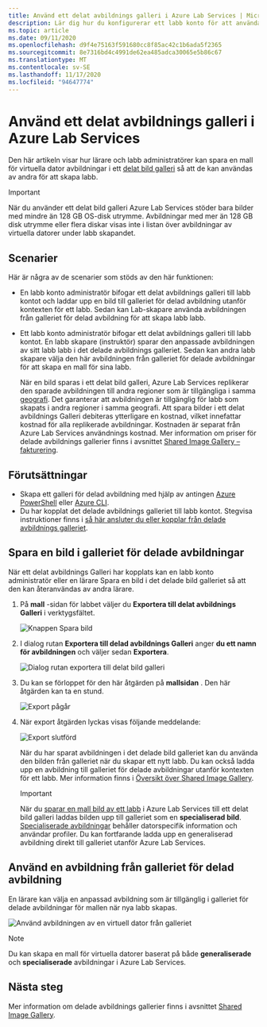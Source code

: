 ```yaml
---
title: Använd ett delat avbildnings galleri i Azure Lab Services | Microsoft Docs
description: Lär dig hur du konfigurerar ett labb konto för att använda ett delat bild galleri så att en användare kan dela en avbildning med andra och en annan användare kan använda avbildningen för att skapa en mall för virtuella datorer i labbet.
ms.topic: article
ms.date: 09/11/2020
ms.openlocfilehash: d9f4e75163f591680cc8f85ac42c1b6ada5f2365
ms.sourcegitcommit: 8e7316bd4c4991de62ea485adca30065e5b86c67
ms.translationtype: MT
ms.contentlocale: sv-SE
ms.lasthandoff: 11/17/2020
ms.locfileid: "94647774"
---
```

# <a name="use-a-shared-image-gallery-in-azure-lab-services"></a>Använd ett delat avbildnings galleri i Azure Lab Services
Den här artikeln visar hur lärare och labb administratörer kan spara en mall för virtuella dator avbildningar i ett [delat bild galleri](../virtual-machines/windows/shared-image-galleries.md) så att de kan användas av andra för att skapa labb. 

> [!IMPORTANT]
> När du använder ett delat bild galleri Azure Lab Services stöder bara bilder med mindre än 128 GB OS-disk utrymme. Avbildningar med mer än 128 GB disk utrymme eller flera diskar visas inte i listan över avbildningar av virtuella datorer under labb skapandet.

## <a name="scenarios"></a>Scenarier
Här är några av de scenarier som stöds av den här funktionen: 

- En labb konto administratör bifogar ett delat avbildnings galleri till labb kontot och laddar upp en bild till galleriet för delad avbildning utanför kontexten för ett labb. Sedan kan Lab-skapare använda avbildningen från galleriet för delad avbildning för att skapa labb labb. 
- Ett labb konto administratör bifogar ett delat avbildnings galleri till labb kontot. En labb skapare (instruktör) sparar den anpassade avbildningen av sitt labb labb i det delade avbildnings galleriet. Sedan kan andra labb skapare välja den här avbildningen från galleriet för delade avbildningar för att skapa en mall för sina labb. 

    När en bild sparas i ett delat bild galleri, Azure Lab Services replikerar den sparade avbildningen till andra regioner som är tillgängliga i samma [geografi](https://azure.microsoft.com/global-infrastructure/geographies/). Det garanterar att avbildningen är tillgänglig för labb som skapats i andra regioner i samma geografi. Att spara bilder i ett delat avbildnings Galleri debiteras ytterligare en kostnad, vilket innefattar kostnad för alla replikerade avbildningar. Kostnaden är separat från Azure Lab Services användnings kostnad. Mer information om priser för delade avbildnings gallerier finns i avsnittet [Shared Image Gallery – fakturering]( https://docs.microsoft.com/azure/virtual-machines/windows/shared-image-galleries#billing).
    
## <a name="prerequisites"></a>Förutsättningar
- Skapa ett galleri för delad avbildning med hjälp av antingen [Azure PowerShell](../virtual-machines/shared-images-powershell.md) eller [Azure CLI](../virtual-machines/shared-images-cli.md).
- Du har kopplat det delade avbildnings galleriet till labb kontot. Stegvisa instruktioner finns i [så här ansluter du eller kopplar från delade avbildnings galleriet](how-to-attach-detach-shared-image-gallery.md).


## <a name="save-an-image-to-the-shared-image-gallery"></a>Spara en bild i galleriet för delade avbildningar
När ett delat avbildnings Galleri har kopplats kan en labb konto administratör eller en lärare Spara en bild i det delade bild galleriet så att den kan återanvändas av andra lärare. 

1. På **mall** -sidan för labbet väljer du **Exportera till delat avbildnings Galleri** i verktygsfältet.

    ![Knappen Spara bild](./media/how-to-use-shared-image-gallery/export-to-shared-image-gallery-button.png)
2. I dialog rutan **Exportera till delad avbildnings Galleri** anger **du ett namn för avbildningen** och väljer sedan **Exportera**. 

    ![Dialog rutan exportera till delat bild galleri](./media/how-to-use-shared-image-gallery/export-to-shared-image-gallery-dialog.png)
3. Du kan se förloppet för den här åtgärden på **mallsidan** . Den här åtgärden kan ta en stund. 

    ![Export pågår](./media/how-to-use-shared-image-gallery/exporting-image-in-progress.png)
4. När export åtgärden lyckas visas följande meddelande:

    ![Export slutförd](./media/how-to-use-shared-image-gallery/exporting-image-completed.png)

    När du har sparat avbildningen i det delade bild galleriet kan du använda den bilden från galleriet när du skapar ett nytt labb. Du kan också ladda upp en avbildning till galleriet för delade avbildningar utanför kontexten för ett labb. Mer information finns i [Översikt över Shared Image Gallery](../virtual-machines/shared-images-powershell.md). 

    > [!IMPORTANT]
    > När du [sparar en mall bild av ett labb](how-to-use-shared-image-gallery.md#save-an-image-to-the-shared-image-gallery) i Azure Lab Services till ett delat bild galleri laddas bilden upp till galleriet som en **specialiserad bild**. [Specialiserade avbildningar](../virtual-machines/windows/shared-image-galleries.md#generalized-and-specialized-images) behåller datorspecifik information och användar profiler. Du kan fortfarande ladda upp en generaliserad avbildning direkt till galleriet utanför Azure Lab Services.    

## <a name="use-an-image-from-the-shared-image-gallery"></a>Använd en avbildning från galleriet för delad avbildning
En lärare kan välja en anpassad avbildning som är tillgänglig i galleriet för delade avbildningar för mallen när nya labb skapas.

![Använd avbildningen av en virtuell dator från galleriet](./media/how-to-use-shared-image-gallery/use-shared-image.png)

> [!NOTE]
> Du kan skapa en mall för virtuella datorer baserat på både **generaliserade** och **specialiserade** avbildningar i Azure Lab Services. 


## <a name="next-steps"></a>Nästa steg
Mer information om delade avbildnings gallerier finns i avsnittet [Shared Image Gallery](../virtual-machines/windows/shared-image-galleries.md).